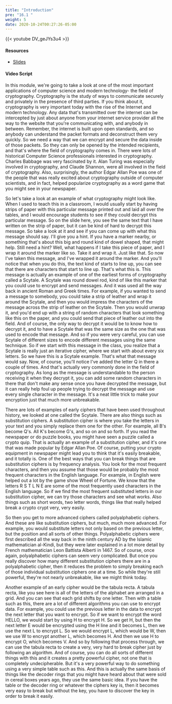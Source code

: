 ```yaml
---
title: "Introduction"
pre: "16.1 "
weight: 5
date: 2020-10-24T00:27:26-05:00
---
```


{{< youtube DV_geJYs3u4 >}}


#### Resources
* [Slides](/1-cis115/16-cryptography/slides/22-Cryptography.pdf)

#### Video Script

In this module, we're going to take a look at one of the most important applications of computer science and modern technology- the field of cryptography. Cryptography is the study of ways to communicate securely and privately in the presence of third parties. If you think about it, cryptography is very important today with the rise of the Internet and modern technology. Any data that's transmitted over the internet can be intercepted by just about anyone from your internet service provider all the way to the website that you're communicating with, and anybody in between. Remember, the internet is built upon open standards, and so anybody can understand the packet formats and deconstruct them very quickly. So we need a way that we can encrypt and secure the data inside of those packets. So they can only be opened by the intended recipients, and that's where the field of cryptography comes in. There were lots of historical Computer Science professionals interested in cryptography. Charles Babbage was very fascinated by it. Alan Turing was especially involved in cryptography, and Claude Shannon, were all involved in the field of cryptography. Also, surprisingly, the author Edgar Allan Poe was one of the people that was really excited about cryptography outside of computer scientists, and in fact, helped popularize cryptography as a word game that you might see in your newspaper. 

So let's take a look at an example of what cryptography might look like. When I used to teach this in a classroom, I would usually start by having strips of paper with this particular message printed out and laid all over the tables, and I would encourage students to see if they could decrypt this particular message. So on the slide here, you see the same text that I have written on the strip of paper, but it can be kind of hard to decrypt this message. So take a look at it and see if you can come up with what this message should say. I'll give you a hint. If you have a marker nearby, or something that's about this big and round kind of dowel shaped, that might help. Still need a hint? Well, what happens if I take this piece of paper, and I wrap it around the marker like so. Take it and wrap it. Just like that. So now I've taken this message, and I've wrapped it around the marker. And you'll notice that when you do this, the text kind of starts to line up, you can see that there are characters that start to line up. That's what this is. This message is actually an example of one of the earliest forms of cryptography called a Scytale. A Scytale was round dowel rod, kind of like this marker that you could use to encrypt and send messages. And it was used all the way back in ancient Roman and Greek times. For example, if you wanted to send a message to somebody, you could take a strip of leather and wrap it around the Scytale, and then you would impress the characters of the message across the strip of leather on the Scytale. Then you would unwrap it, and you'd end up with a string of random characters that look something like this on the paper, and you could send that piece of leather out into the field. And of course, the only way to decrypt it would be to know how to decrypt it, and to have a Scytale that was the same size as the one that was used to encode that message. And so if you were very careful, you can use Scytale of different sizes to encode different messages using the same technique. So if we start with this message in the class, you realize that a Scytale is really just an iterative cipher, where we start with about every six letters. So we have this is a Scytale example. That's what that message would say. Now, of course, you'll notice I've added the letter Q in there a couple of times. And that's actually very commonly done in the field of cryptography. As long as the message is understandable to the person receiving it when they decrypt it, you can add some random characters in there that don't make any sense once you have decrypted the message, but it can really help foul up people trying to decrypt the message and use every single character in the message. It's a neat little trick to make your encryption just that much more unbreakable. 

There are lots of examples of early ciphers that have been used throughout history, we looked at one called the Scytale. There are also things such as substitution ciphers. A substitution cipher is where you take the letters in your text and you simply replace them one for the other. For example, all B's become Q's. All K's become G's, and so on and so forth. If you read the newspaper or do puzzle books, you might have seen a puzzle called a crypto quip. That is actually an example of a substitution cipher, and it's one that was made popular by Edgar Allan Poe. Of course, putting your crypto equipment in newspaper might lead you to think that it's easily breakable, and it totally is. One of the best ways that you can break things that are substitution ciphers is by frequency analysis. You look for the most frequent characters, and then you assume that those would be probably the most frequent characters in the English language. For example, in English were helped out a lot by the game show Wheel of Fortune. We know that the letters R S T L N E are some of the most frequently used characters in the English language. So if we find the most frequent substituted letters in our substitution cipher, we can try those characters and see what works. Also things such as short words, two letter words, things like that really helped break a crypto crypt very, very easily. 

So then you get to more advanced ciphers called polyalphabetic ciphers. And these are like substitution ciphers, but much, much more advanced. For example, you would substitute letters not only based on the previous letter, but the position and all sorts of other things. Polyalphabetic ciphers were first described all the way back in the ninth century AD by the Islamic mathematician al-Kindi, but they were later explained in a lot more detail by French mathematician Leon Battista Alberti in 1467. So of course, once again, polyalphabetic ciphers can seem very complicated. But once you really discover how many different substitution ciphers there are in a polyalphabetic cipher, then it reduces the problem to simply breaking each of those individual substitution ciphers one at a time. So while they're still powerful, they're not nearly unbreakable, like we might think today. 

Another example of an early cipher would be the tabula recta. A tabula recta, like you see here is all of the letters of the alphabet are arranged in a grid. And you can see that each grid shifts by one letter. Then with a table such as this, there are a lot of different algorithms you can use to encrypt data. For example, you could use the previous letter in the data to encrypt the next letter that you want to encrypt. So if we want to encrypt the word HELLO, we would start by using H to encrypt H. So we get H, but then the next letter E would be encrypted using the H line and it becomes L, then we use the next L to encrypt L. So we would encrypt L, which would be W, then we use W to encrypt another L, which becomes H. And then we use H to encrypt O, which becomes V. And so by following that process through, we can use the tabula recta to create a very, very hard to break cipher just by following an algorithm. And of course, you can do all sorts of different things with this and it creates a pretty powerful cipher, not one that is completely undecipherable. But it's a very powerful way to do something using a very simple table such as this. And this is actually the same basis of things like the decoder rings that you might have heard about that were sold in cereal boxes years ago, they use the same basic idea. If you have the table or the decoder ring or whatever the ciphers key is, then it becomes very easy to break but without the key, you have to discover the key in order to break it easily.